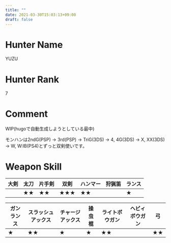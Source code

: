 ```yaml
---
title: ""
date: 2021-03-30T15:03:13+09:00
draft: false
---
```


# Hunter Name

YUZU

# Hunter Rank

7

# Comment

WIP(hugoで自動生成しようとしている最中)

モンハンは2ndG(PSP) → 3rd(PSP) -> TriG(3DS) -> 4, 4G(3DS) -> X, XX(3DS) -> W, W:IB(PS4)とずっと双剣使いです。

# Weapon Skill

| 大剣 | 太刀 | 片手剣 | 双剣 | ハンマー | 狩猟笛 | ランス |
| ---- | ---- | ------ | ---- | -------- | ------ | ------ |
|      | ★★ | ★★   | ★★★  | ★★       |        | ★      |

| ガンランス | スラッシュアックス | チャージアックス | 操虫棍 | ライトボウガン | ヘビィボウガン | 弓   |
| ---------- | ------------------ | ---------------- | ------ | -------------- | -------------- | ---- |
| ★          | ★★                 | ★                | ★      | ★★             |                | ★★   |


